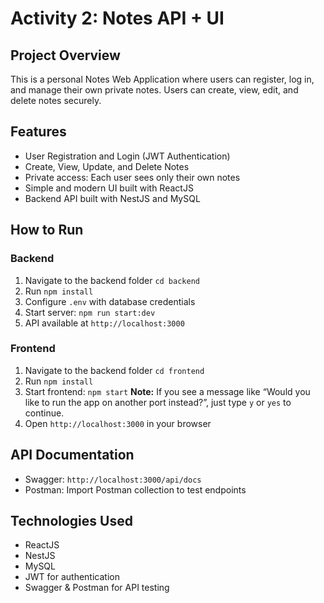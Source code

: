 # Activity 2: Notes API + UI

## Project Overview
This is a personal Notes Web Application where users can register, log in, and manage their own private notes. Users can create, view, edit, and delete notes securely.

## Features
- User Registration and Login (JWT Authentication)
- Create, View, Update, and Delete Notes
- Private access: Each user sees only their own notes
- Simple and modern UI built with ReactJS
- Backend API built with NestJS and MySQL

## How to Run

### Backend
1. Navigate to the backend folder `cd backend`
2. Run `npm install`
3. Configure `.env` with database credentials
4. Start server: `npm run start:dev`
5. API available at `http://localhost:3000`

### Frontend
1. Navigate to the backend folder `cd frontend`
2. Run `npm install`
3. Start frontend: `npm start`
**Note:** If you see a message like “Would you like to run the app on another port instead?”, just type `y` or `yes` to continue.
4. Open `http://localhost:3000` in your browser

## API Documentation
- Swagger: `http://localhost:3000/api/docs`
- Postman: Import Postman collection to test endpoints

## Technologies Used
- ReactJS
- NestJS
- MySQL
- JWT for authentication
- Swagger & Postman for API testing

